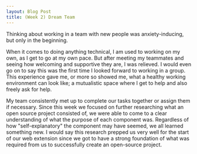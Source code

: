 ```yaml
---
layout: Blog Post
title: (Week 2) Dream Team
---
```


Thinking about working in a team with new people was anxiety-inducing, but only in the beginning. 


When it comes to doing anything technical, I am used to working on my own, as I get to go at my own pace. But after meeting my teammates and seeing how welcoming and supportive they are, I was relieved. I would even go on to say this was the first time I looked forward to working in a group. This experience gave me, or more so showed me, what a healthy working environment can look like; a mutualistic space where I get to help and also freely ask for help. <!--more-->


My team consistently met up to complete our tasks together or assign them if necessary.
Since this week we focused on further researching what an open source project consisted of, we were able to come to a clear understanding of what the purpose of each component was. Regardless of how "self-explanatory" the component may have seemed, we all learned something new. I would say this research prepped us very well for the start of our web extension since we got to have a strong foundation of what was required from us to successfully create an open-source project. 



 




